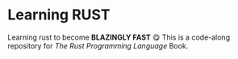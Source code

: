 # Learning RUST
Learning rust to become **BLAZINGLY FAST** 😋
This is a code-along repository for *The Rust Programming Language* Book.
